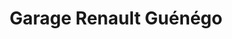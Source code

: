 ---
title: "Garage Renault Guénégo"
url: /guerande/garage-renault-guenego/
shop: réparation de voitures
---
